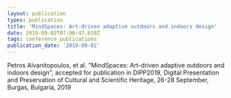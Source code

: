 ```yaml
---
layout: publication
types: publication
title: 'MindSpaces: Art-driven adaptive outdoors and indoors design'
date: 2019-09-02T07:00:47.839Z
tags: conference_publications
publication_date: '2019-09-02'
---
```

Petros Alvanitopoulos, et al. "MindSpaces: Art-driven adaptive outdoors and indoors design", accepted for publication in DIPP2019, Digital Presentation and Preservation of Cultural and Scientific Heritage, 26-28 September, Burgas, Bulgaria, 2019
